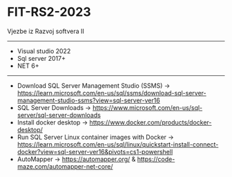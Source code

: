 # FIT-RS2-2023
Vjezbe iz Razvoj softvera II
_____________________________________

* Visual studio 2022
* Sql server 2017+
* NET 6+
_____________________________________

* Download SQL Server Management Studio (SSMS) -> https://learn.microsoft.com/en-us/sql/ssms/download-sql-server-management-studio-ssms?view=sql-server-ver16
* SQL Server Downloads -> https://www.microsoft.com/en-us/sql-server/sql-server-downloads
* Install docker desktop -> https://www.docker.com/products/docker-desktop/
* Run SQL Server Linux container images with Docker -> https://learn.microsoft.com/en-us/sql/linux/quickstart-install-connect-docker?view=sql-server-ver16&pivots=cs1-powershell
* AutoMapper -> https://automapper.org/ & https://code-maze.com/automapper-net-core/
